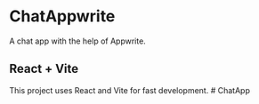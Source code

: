# ChatAppwrite
A chat app with the help of Appwrite.

## React + Vite
This project uses React and Vite for fast development.
#   C h a t A p p  
 